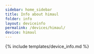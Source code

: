 ```yaml
---
sidebar: home_sidebar
title: Info about himaul
folder: info
layout: deviceinfo
permalink: /devices/himaul/
device: himaul
---
```

{% include templates/device_info.md %}
